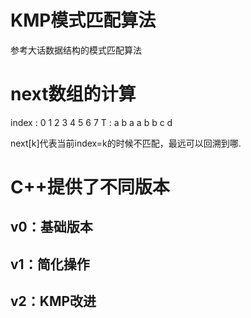 # KMP模式匹配算法

参考大话数据结构的模式匹配算法
# next数组的计算
index   :   0   1   2   3   4   5   6   7
T       :   a   b   a   a   b   b   c   d

next[k]代表当前index=k的时候不匹配，最远可以回溯到哪.

# C++提供了不同版本
## v0：基础版本
## v1：简化操作
## v2：KMP改进